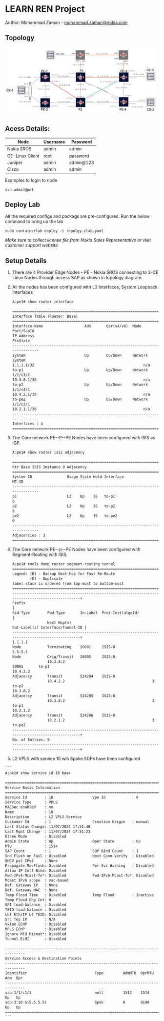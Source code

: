 # LEARN REN Project 

Author: Mohammad Zaman - mohammad.zaman@nokia.com

## Topology

![](./Topology.png)


## Acess Details:

| Node   | Username    | Password    |
|-------------|-------------|-------------|
| Nokia SROS | admin| admin|
| CE-Linux Client| root| password|
| Juniper| admin| admin@123|
| Cisco| admin| admin|

Examples to login to node

```
ssh admin@pe1
```
## Deploy Lab

All the required configs and packags are pre-configured. Run the below command to bring up the lab

```
sudo containerlab deploy -t topolgy.clab.yaml
```

*Make sure to collect license file from Nokia Sales Representative or visit customer support website*


## Setup Details

1. There are 4 Provider Edge Nodes - PE - Nokia SROS connecting to 3-CE Linux Nodes through access SAP as shown in topology diagram.
2. All the nodes has been configured with L3 Interfaces, System Loopback Interfaces
	
	```
	A:pe1# show router interface

    ===============================================================================
    Interface Table (Router: Base)
    ===============================================================================
    Interface-Name                   Adm       Opr(v4/v6)  Mode    Port/SapId
    IP-Address                                                  PfxState
    -------------------------------------------------------------------------------
    system                           Up        Up/Down     Network system
    1.1.1.1/32                                                  n/a
    to-p1                            Up        Up/Down     Network 1/1/c3/1
    10.3.8.1/30                                                 n/a
    to-p2                            Up        Up/Down     Network 1/1/c4/1
    10.4.2.1/30                                                 n/a
    to-pe2                           Up        Up/Down     Network 1/1/c2/1
    10.2.1.1/30                                                 n/a
    -------------------------------------------------------------------------------
    Interfaces : 4
    ===============================================================================
	```

3. The Core network PE--P--PE Nodes have been configured with ISIS as IGP.

    ```
    A:pe1# show router isis adjacency

    ===============================================================================
    Rtr Base ISIS Instance 0 Adjacency
    ===============================================================================
    System ID                Usage State Hold Interface                     MT-ID
    -------------------------------------------------------------------------------
    p1                       L2    Up    26   to-p1                         0
    p2                       L2    Up    26   to-p2                         0
    pe2                      L2    Up    19   to-pe2                        0
    -------------------------------------------------------------------------------
    Adjacencies : 3
    ===============================================================================
    ```

4. The Core network PE--p--PE Nodes have been configured with Segment-Routing with ISIS.

    ```
    A:pe1# tools dump router segment-routing tunnel
    ===================================================================================================
    Legend: (B) - Backup Next-hop for Fast Re-Route
            (D) - Duplicate
    label stack is ordered from top-most to bottom-most
    ===================================================================================================
    --------------------------------------------------------------------------------------------------+
    Prefix                                                                                           |
    Sid-Type        Fwd-Type       In-Label  Prot-Inst(algoId)                                       |
                    Next Hop(s)                                     Out-Label(s) Interface/Tunnel-ID |
    --------------------------------------------------------------------------------------------------+
    1.1.1.1
    Node            Terminating    20001     ISIS-0
    5.5.5.5
    Node            Orig/Transit   20005     ISIS-0
                    10.3.8.2                                        20005       to-p1
    10.4.2.2
    Adjacency       Transit        524284    ISIS-0
                    10.4.2.2                                        3           to-p2
    10.3.8.2
    Adjacency       Transit        524285    ISIS-0
                    10.3.8.2                                        3           to-p1
    10.2.1.2
    Adjacency       Transit        524286    ISIS-0
                    10.2.1.2                                        3           to-pe2
    --------------------------------------------------------------------------------------------------+
    No. of Entries: 5
    --------------------------------------------------------------------------------------------------+
    ```

5.   L2 VPLS with service 10 wih Spoke SDPs have been configured

    ```
    A:pe1# show service id 10 base

    ===============================================================================
    Service Basic Information
    ===============================================================================
    Service Id        : 10                  Vpn Id            : 0
    Service Type      : VPLS
    MACSec enabled    : no
    Name              : 10
    Description       : L2 VPLS Service
    Customer Id       : 1                   Creation Origin   : manual
    Last Status Change: 11/07/2024 17:51:40
    Last Mgmt Change  : 11/07/2024 17:51:23
    Etree Mode        : Disabled
    Admin State       : Up                  Oper State        : Up
    MTU               : 1514
    SAP Count         : 1                   SDP Bind Count    : 1
    Snd Flush on Fail : Disabled            Host Conn Verify  : Disabled
    SHCV pol IPv4     : None
    Propagate MacFlush: Disabled            Per Svc Hashing   : Disabled
    Allow IP Intf Bind: Disabled
    Fwd-IPv4-Mcast-To*: Disabled            Fwd-IPv6-Mcast-To*: Disabled
    Mcast IPv6 scope  : mac-based
    Def. Gateway IP   : None
    Def. Gateway MAC  : None
    Temp Flood Time   : Disabled            Temp Flood        : Inactive
    Temp Flood Chg Cnt: 0
    SPI load-balance  : Disabled
    TEID load-balance : Disabled
    Lbl Eth/IP L4 TEID: Disabled
    Src Tep IP        : N/A
    Vxlan ECMP        : Disabled
    MPLS ECMP         : Disabled
    Ignore MTU Mismat*: Disabled
    Tunnel ELMI       : Disabled

    -------------------------------------------------------------------------------
    Service Access & Destination Points
    -------------------------------------------------------------------------------
    Identifier                               Type         AdmMTU  OprMTU  Adm  Opr
    -------------------------------------------------------------------------------
    sap:1/1/c1/1                             null         1514    1514    Up   Up
    sdp:3:10 S(5.5.5.5)                      Spok         0       9190    Up   Up
    ===============================================================================
    ```

